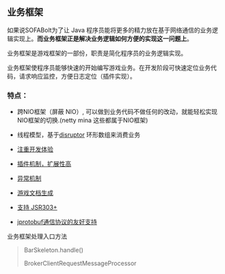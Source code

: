 ## 业务框架

如果说SOFABolt为了让 Java 程序员能将更多的精力放在基于网络通信的业务逻辑实现上。**而业务框架正是解决业务逻辑如何方便的实现这一问题上**。

业务框架是游戏框架的一部份，职责是简化程序员的业务逻辑实现。

业务框架使程序员能够快速的开始编写游戏业务。在开发阶段可快速定位业务代码，请求响应监控，方便日志定位（插件实现）。

### 特点：

- 跨NIO框架（屏蔽 NIO）, 可以做到业务代码不做任何的改动，就能轻松实现NIO框架的切换.(netty mina 这些都属于NIO框架)

- 线程模型，基于[disruptor](https://www.yuque.com/iohao/game/gmfy1k) 环形数组来消费业务

- [注重开发体验](https://www.yuque.com/iohao/game/wotnhl)

- [插件机制，扩展性高](https://www.yuque.com/iohao/game/gmxz33)

- [异常机制](https://www.yuque.com/iohao/game/avlo99)

- [游戏文档生成](https://www.yuque.com/iohao/game/irth38)

- [支持 JSR303+](https://www.yuque.com/iohao/game/ghng6g)

- [jprotobuf通信协议的友好支持](https://www.yuque.com/iohao/game/mbr9in)

业务框架处理入口方法
> BarSkeleton.handle() 
> 
> BrokerClientRequestMessageProcessor
